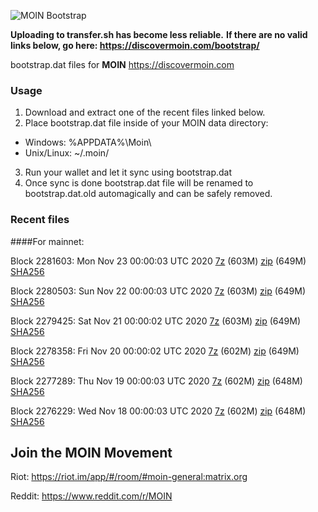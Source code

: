 ![MOIN Bootstrap](https://i.imgur.com/KjM1jMp.jpg)

**Uploading to transfer.sh has become less reliable.**
**If there are no valid links below, go here: https://discovermoin.com/bootstrap/**

bootstrap.dat files for **MOIN** https://discovermoin.com

### Usage

1. Download and extract one of the recent files linked below.
2. Place bootstrap.dat file inside of your MOIN data directory:
 - Windows: %APPDATA%\Moin\
 - Unix/Linux: ~/.moin/
3. Run your wallet and let it sync using bootstrap.dat
4. Once sync is done bootstrap.dat file will be renamed to bootstrap.dat.old automagically and can be safely removed.


### Recent files

####For mainnet:

Block 2281603: Mon Nov 23 00:00:03 UTC 2020 [7z]() (603M) [zip]() (649M) [SHA256]()

Block 2280503: Sun Nov 22 00:00:03 UTC 2020 [7z]() (603M) [zip]() (649M) [SHA256]()

Block 2279425: Sat Nov 21 00:00:02 UTC 2020 [7z]() (603M) [zip]() (649M) [SHA256]()

Block 2278358: Fri Nov 20 00:00:02 UTC 2020 [7z]() (602M) [zip]() (649M) [SHA256]()

Block 2277289: Thu Nov 19 00:00:03 UTC 2020 [7z]() (602M) [zip]() (648M) [SHA256]()

Block 2276229: Wed Nov 18 00:00:03 UTC 2020 [7z]() (602M) [zip]() (648M) [SHA256]()

## Join the MOIN Movement

Riot: https://riot.im/app/#/room/#moin-general:matrix.org

Reddit: https://www.reddit.com/r/MOIN
